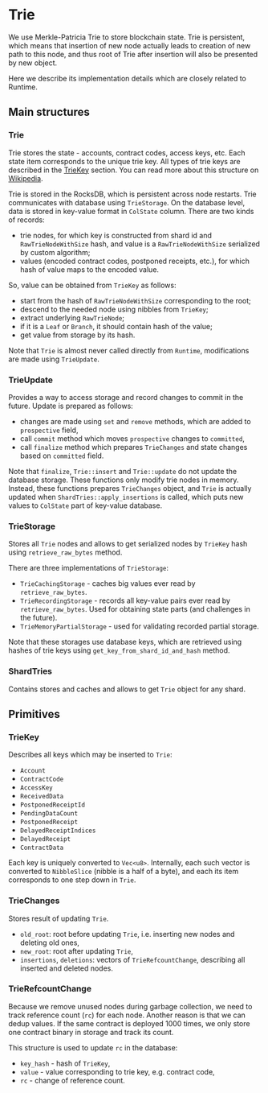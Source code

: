 # Trie

We use Merkle-Patricia Trie to store blockchain state.
Trie is persistent, which means that insertion of new node actually leads to creation of new path to this node, and thus root of Trie after insertion will also be presented by new object.

Here we describe its implementation details which are closely related to Runtime.

## Main structures

### Trie

Trie stores the state - accounts, contract codes, access keys, etc.
Each state item corresponds to the unique trie key.
All types of trie keys are described in the [TrieKey](#triekey) section.
You can read more about this structure on [Wikipedia](https://en.wikipedia.org/wiki/Trie).

Trie is stored in the RocksDB, which is persistent across node restarts. 
Trie communicates with database using `TrieStorage`.
On the database level, data is stored in key-value format in `ColState` column. 
There are two kinds of records:
- trie nodes, for which key is constructed from shard id and `RawTrieNodeWithSize` hash, and value is a `RawTrieNodeWithSize` serialized by custom algorithm;
- values (encoded contract codes, postponed receipts, etc.), for which hash of value maps to the encoded value.

So, value can be obtained from `TrieKey` as follows:
- start from the hash of `RawTrieNodeWithSize` corresponding to the root;
- descend to the needed node using nibbles from `TrieKey`;
- extract underlying `RawTrieNode`;
- if it is a `Leaf` or `Branch`, it should contain hash of the value;
- get value from storage by its hash.

Note that `Trie` is almost never called directly from `Runtime`, modifications are made using `TrieUpdate`.

### TrieUpdate

Provides a way to access storage and record changes to commit in the future. Update is prepared as follows:

- changes are made using `set` and `remove` methods, which are added to `prospective` field,
- call `commit` method which moves `prospective` changes to `committed`,
- call `finalize` method which prepares `TrieChanges` and state changes based on `committed` field.

Note that `finalize`, `Trie::insert` and `Trie::update` do not update the database storage. 
These functions only modify trie nodes in memory.
Instead, these functions prepares `TrieChanges` object, and `Trie` is actually updated when `ShardTries::apply_insertions` is called, which puts new values to `ColState` part of key-value database.

### TrieStorage

Stores all `Trie` nodes and allows to get serialized nodes by `TrieKey` hash using `retrieve_raw_bytes` method.

There are three implementations of `TrieStorage`:
- `TrieCachingStorage` - caches big values ever read by `retrieve_raw_bytes`.
- `TrieRecordingStorage` - records all key-value pairs ever read by `retrieve_raw_bytes`. Used for obtaining state parts (and challenges in the future).
- `TrieMemoryPartialStorage` - used for validating recorded partial storage.

Note that these storages use database keys, which are retrieved using hashes of trie keys using `get_key_from_shard_id_and_hash` method.

### ShardTries

Contains stores and caches and allows to get `Trie` object for any shard.

## Primitives

### TrieKey

Describes all keys which may be inserted to `Trie`:

- `Account`
- `ContractCode`
- `AccessKey`
- `ReceivedData`
- `PostponedReceiptId`
- `PendingDataCount`
- `PostponedReceipt`
- `DelayedReceiptIndices`
- `DelayedReceipt`
- `ContractData`

Each key is uniquely converted to `Vec<u8>`. Internally, each such vector is converted to `NibbleSlice` (nibble is a half of a byte), and each its item corresponds to one step down in `Trie`.

### TrieChanges

Stores result of updating `Trie`. 

- `old_root`: root before updating `Trie`, i.e. inserting new nodes and deleting old ones,
- `new_root`: root after updating `Trie`,
- `insertions`, `deletions`: vectors of `TrieRefcountChange`, describing all inserted and deleted nodes.

### TrieRefcountChange

Because we remove unused nodes during garbage collection, we need to track reference count (`rc`) for each node.
Another reason is that we can dedup values. If the same contract is deployed 1000 times, we only store one contract binary in storage and track its count.

This structure is used to update `rc` in the database:

- `key_hash` - hash of `TrieKey`,
- `value` - value corresponding to trie key, e.g. contract code,
- `rc` - change of reference count.
